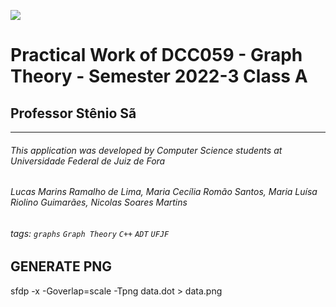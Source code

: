 ![](https://www.ufjf.br/wp-content/plugins/imgpgprinc_novo/arquivos/deptocomputacao/1.jpg)

# Practical Work of DCC059 - Graph Theory - Semester 2022-3 Class A
## Professor Stênio Sã




---
###### This application was developed by Computer Science students at Universidade Federal de Juiz de Fora
###### Lucas Marins Ramalho de Lima, Maria Cecília Romão Santos, Maria Luísa Riolino Guimarães, Nicolas Soares Martins
###### tags: `graphs` `Graph Theory` `C++` `ADT` `UFJF`


## GENERATE PNG
sfdp -x -Goverlap=scale -Tpng data.dot > data.png
